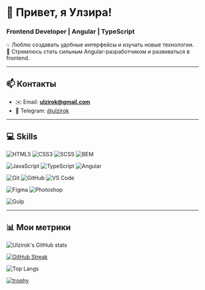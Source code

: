 # 👋 Привет, я Улзира!  
### Frontend Developer | Angular | TypeScript  

💡 Люблю создавать удобные интерфейсы и изучать новые технологии.  
🚀 Стремлюсь стать сильным Angular-разработчиком и развиваться в frontend.

---

## 📫 Контакты

- ✉️ Email: **ulzirok@gmail.com**  
- 💬 Telegram: [@ulzirok](https://t.me/ulzirok)

---

## 💻 Skills

![HTML5](https://img.shields.io/badge/HTML5-E34F26?style=for-the-badge&logo=html5&logoColor=white)
![CSS3](https://img.shields.io/badge/CSS3-1572B6?style=for-the-badge&logo=css3&logoColor=white)
![SCSS](https://img.shields.io/badge/SCSS-CC6699?style=for-the-badge&logo=sass&logoColor=white)
![BEM](https://img.shields.io/badge/BEM-000000?style=for-the-badge&logo=htmlacademy&logoColor=white)

![JavaScript](https://img.shields.io/badge/JavaScript-F7E018?style=for-the-badge&logo=javascript&logoColor=black)
![TypeScript](https://img.shields.io/badge/TypeScript-3178C6?style=for-the-badge&logo=typescript&logoColor=white)
![Angular](https://img.shields.io/badge/Angular-DD0031?style=for-the-badge&logo=angular&logoColor=white)

![Git](https://img.shields.io/badge/Git-F05032?style=for-the-badge&logo=git&logoColor=white)
![GitHub](https://img.shields.io/badge/GitHub-181717?style=for-the-badge&logo=github&logoColor=white)
![VS Code](https://img.shields.io/badge/VS_Code-0078D4?style=for-the-badge&logo=visual-studio-code&logoColor=white)

![Figma](https://img.shields.io/badge/Figma-F24E1E?style=for-the-badge&logo=figma&logoColor=white)
![Photoshop](https://img.shields.io/badge/Photoshop-31A8FF?style=for-the-badge&logo=adobe-photoshop&logoColor=white)

![Gulp](https://img.shields.io/badge/Gulp-CF4647?style=for-the-badge&logo=gulp&logoColor=white)

---

## 📊 Мои метрики

![Ulzirok's GitHub stats](https://github-readme-stats.vercel.app/api?username=ulzirok&show_icons=true&count_private=true&include_all_commits=true&theme=radical&cache_seconds=1800)

[![GitHub Streak](https://streak-stats.demolab.com?user=ulzirok&theme=radical&hide_border=true&date_format=j%20M%5B%20Y%5D)](https://git.io/streak-stats)

![Top Langs](https://github-readme-stats.vercel.app/api/top-langs/?username=ulzirok&layout=compact&langs_count=8&theme=radical&cache_seconds=1800)

[![trophy](https://github-profile-trophy.vercel.app/?username=ulzirok&theme=radical&no-frame=true&no-bg=true&margin-w=8&row=1)](https://github.com/ryo-ma/github-profile-trophy)

